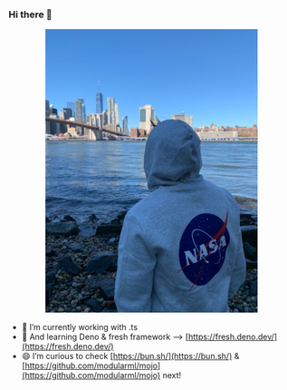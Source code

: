 ### Hi there 👋

<p align="center">
  <img src="./Brooklyn.jpg" height="500">
</p>

- 🔭  I’m currently working with .ts
- 🌱  And learning Deno & fresh framework --> [https://fresh.deno.dev/](https://fresh.deno.dev/)
- 😄  I’m curious to check [https://bun.sh/](https://bun.sh/) & [https://github.com/modularml/mojo](https://github.com/modularml/mojo) next!


<!--
**zk182/zk182** is a ✨ _special_ ✨ repository because its `README.md` (this file) appears on your GitHub profile.

Here are some ideas to get you started:

- 🔭 I’m currently working on ...
- 🌱 I’m currently learning ...
- 👯 I’m looking to collaborate on ...
- 🤔 I’m looking for help with ...
- 💬 Ask me about ...
- 📫 How to reach me: ...
- 😄 Pronouns: ...
- ⚡ Fun fact: ...
-->
